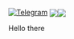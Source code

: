 [![Telegram](https://img.shields.io/badge/Telegram-blue?logo=telegram&logoColor=white&style=for-the-badge)](https://t.me/nolimanom)
<a href="https://github.com/nolimanom?tab=repositories"><img align="center" src="https://github-readme-stats-git-masterrstaa-rickstaa.vercel.app/api?username=nolimanom&title_color=4382e5&icon_color=ed9657&text_color=757c84&bg_color=0000&show_icons=true&count_private=true&include_all_commits=true&hide_border=true&custom_title=Account⠀stats"/></a><a href="https://github.com/nolimanom?tab=repositories"><a href="https://github.com/nolimanom?tab=repositories"><img align="center" src="https://github-readme-stats-git-masterrstaa-rickstaa.vercel.app/api/top-langs/?username=nolimanom&title_color=4382e5&exclude_repo=articles&icon_color=ed9657&text_color=757c84&bg_color=0000&custom_title=Used⠀languages&langs_count=8&layout=compact&hide_border=true"/></a>

Hello there
